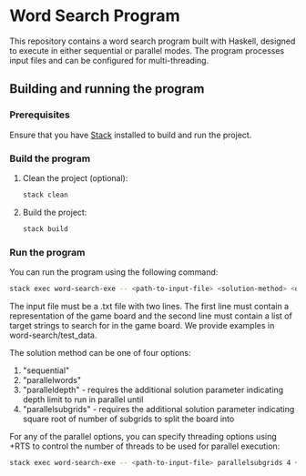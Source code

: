 # Word Search Program

This repository contains a word search program built with Haskell, designed to execute in either sequential or parallel modes. The program processes input files and can be configured for multi-threading.

## Building and running the program

### Prerequisites
Ensure that you have [Stack](https://docs.haskellstack.org/) installed to build and run the project.

### Build the program
1. Clean the project (optional):
    ```bash
   stack clean
2. Build the project:
   ```bash
   stack build
   
### Run the program
You can run the program using the following command:
```bash
stack exec word-search-exe -- <path-to-input-file> <solution-method> <optional: solution parameter>
```
The input file must be a .txt file with two lines. The first line must contain a representation of the game board and the second line must contain a list of target strings to search for in the game board. We provide examples in word-search/test_data.

The solution method can be one of four options:
1. "sequential"
2. "parallelwords"
3. "paralleldepth" - requires the additional solution parameter indicating depth limit to run in parallel until
4. "parallelsubgrids" - requires the additional solution parameter indicating square root of number of subgrids to split the board into

For any of the parallel options, you can specify threading options using +RTS to control the number of threads to be used for parallel execution:
```bash
stack exec word-search-exe -- <path-to-input-file> parallelsubgrids 4 +RTS -N8
```

